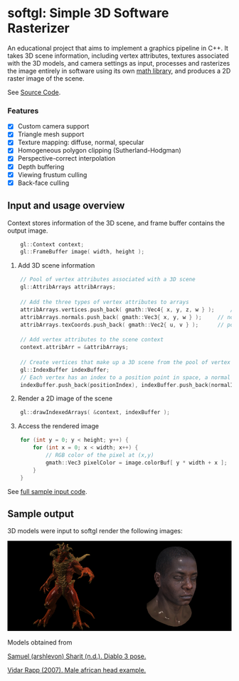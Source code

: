 # softgl: Simple 3D Software Rasterizer
An educational project that aims to implement a graphics pipeline in C++. It takes 3D scene information, including vertex attributes, textures associated with the 3D models, and camera settings as input, processes and rasterizes the image entirely in software using its own [math library](https://github.com/arinaivanova/gmath), and produces a 2D raster image of the scene.

See [Source Code](https://github.com/arinaivanova/softgl/tree/master).

### Features
- [X] Custom camera support
- [X] Triangle mesh support
- [X] Texture mapping: diffuse, normal, specular
- [X] Homogeneous polygon clipping (Sutherland-Hodgman)
- [X] Perspective-correct interpolation
- [X] Depth buffering
- [X] Viewing frustum culling
- [X] Back-face culling

## Input and usage overview
Context stores information of the 3D scene, and frame buffer contains the output image.
```c++
	gl::Context context;
	gl::FrameBuffer image( width, height );
```
1. Add 3D scene information
```c++
	// Pool of vertex attributes associated with a 3D scene
	gl::AttribArrays attribArrays;
	
	// Add the three types of vertex attributes to arrays
	attribArrays.vertices.push_back( gmath::Vec4{ x, y, z, w } );	  // position point in space
  	attribArrays.normals.push_back( gmath::Vec3{ x, y, w } ); 	  // normal vector
	attribArrays.texCoords.push_back( gmath::Vec2{ u, v } ); 	  // point on the texture map
	
	// Add vertex attributes to the scene context
	context.attribArr = &attribArrays;
	
	// Create vertices that make up a 3D scene from the pool of vertex attributes
	gl::IndexBuffer indexBuffer;
	// Each vertex has an index to a position point in space, a normal vector and a point on the texture map
	indexBuffer.push_back(positionIndex), indexBuffer.push_back(normalIndex), indexBuffer.push_back(texCoordIndex);
```
2. Render a 2D image of the scene
```c++
	gl::drawIndexedArrays( &context, indexBuffer );
```
3. Access the rendered image
```c++
	for (int y = 0; y < height; y++) {
  		for (int x = 0; x < width; x++) {
			// RGB color of the pixel at (x,y)
 			gmath::Vec3 pixelColor = image.colorBuf[ y * width + x ];
 		}
 	}
```
See [full sample input code](https://github.com/arinaivanova/softgl/blob/436062143b279ffde794a496812d56b9f8cb6c11/example.cpp#L6).

## Sample output
3D models were input to softgl render the following images:

<img src="https://github.com/arinaivanova/softgl/blob/master/render-1.png" alt="alt text" width="50%" height="50%"><img src="https://github.com/arinaivanova/softgl/blob/master/render-2.png" alt="alt text" width="50%" height="50%">

Models obtained from

[Samuel (arshlevon) Sharit (n.d.). Diablo 3 pose.](https://github.com/ssloy/tinyrenderer/tree/master/obj/diablo3_pose)

[Vidar Rapp (2007). Male african head example.](https://github.com/ssloy/tinyrenderer/tree/master/obj/african_head)
